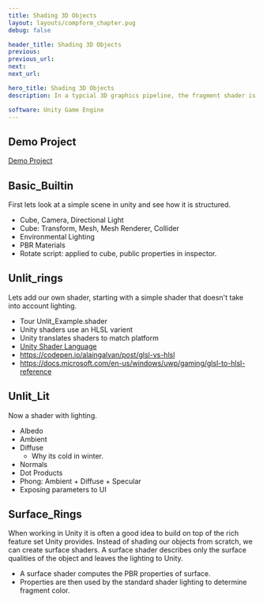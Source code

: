 ```yaml
---
title: Shading 3D Objects
layout: layouts/compform_chapter.pug
debug: false

header_title: Shading 3D Objects
previous: 
previous_url: 
next: 
next_url: 

hero_title: Shading 3D Objects
description: In a typcial 3D graphics pipeline, the fragment shader is used to "shade" a 3D object. The fragment shader considers the surface qualities of the object and the environmental lighting and determines how each pixel covered by the object should look. Today we'll create a basic lit shader in Unity.

software: Unity Game Engine
---
```


## Demo Project

[Demo Project](./demo_project.zip)

## Basic_Builtin

First lets look at a simple scene in unity and see how it is structured.

- Cube, Camera, Directional Light
- Cube: Transform, Mesh, Mesh Renderer, Collider
- Environmental Lighting
- PBR Materials
- Rotate script: applied to cube, public properties in inspector.

## Unlit_rings

Lets add our own shader, starting with a simple shader that doesn't take into account lighting.

- Tour Unlit_Example.shader
- Unity shaders use an HLSL varient
- Unity translates shaders to match platform
- [Unity Shader Language](https://docs.unity3d.com/Manual/SL-ShadingLanguage.html)
- https://codepen.io/alaingalvan/post/glsl-vs-hlsl
- https://docs.microsoft.com/en-us/windows/uwp/gaming/glsl-to-hlsl-reference

## Unlit_Lit

Now a shader with lighting.

- Albedo
- Ambient
- Diffuse
  - Why its cold in winter.
- Normals
- Dot Products
- Phong: Ambient + Diffuse + Specular
- Exposing parameters to UI

## Surface_Rings

When working in Unity it is often a good idea to build on top of the rich feature set Unity provides. Instead of shading our objects from scratch, we can create surface shaders. A surface shader describes only the surface qualities of the object and leaves the lighting to Unity.

- A surface shader computes the PBR properties of surface.
- Properties are then used by the standard shader lighting to determine fragment color.

